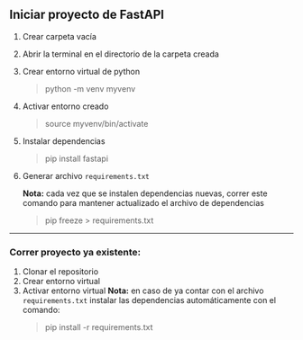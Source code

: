 ## Iniciar proyecto de FastAPI

1) Crear carpeta vacía
2) Abrir la terminal en el directorio de la carpeta creada
3) Crear entorno virtual de python
    > python -m venv myvenv
4) Activar entorno creado
    > source myvenv/bin/activate
5) Instalar dependencias
    > pip install fastapi
6) Generar archivo `requirements.txt` 

    **Nota:** cada vez que se instalen dependencias nuevas, correr este comando para mantener actualizado el archivo de dependencias
    > pip freeze > requirements.txt

---
### Correr proyecto ya existente:
1) Clonar el repositorio
2) Crear entorno virtual
3) Activar entorno virtual 
**Nota:** en caso de ya contar con el archivo  `requirements.txt` instalar las dependencias automáticamente con el comando:
    > pip install -r requirements.txt